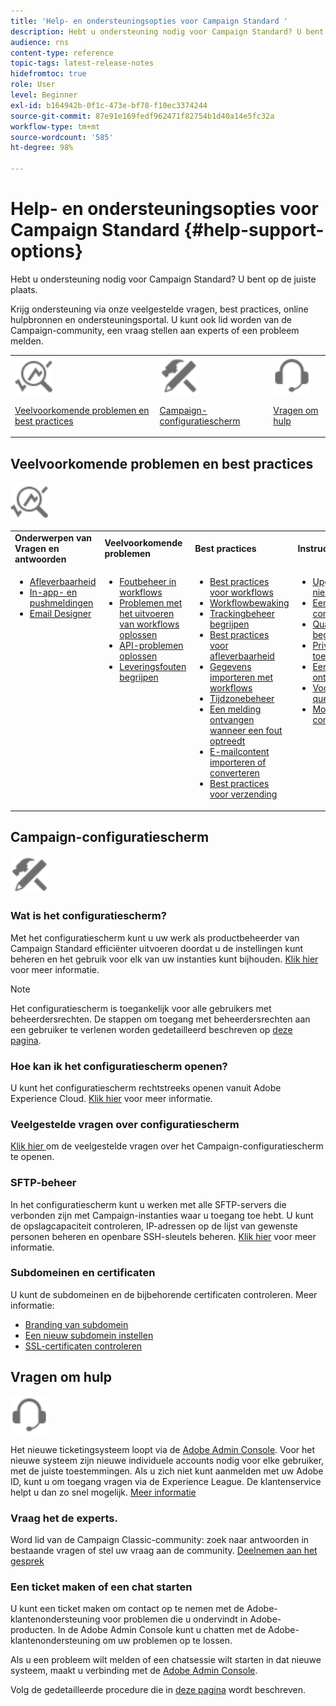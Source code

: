 ```yaml
---
title: 'Help- en ondersteuningsopties voor Campaign Standard '
description: Hebt u ondersteuning nodig voor Campaign Standard? U bent op de juiste plaats.
audience: rns
content-type: reference
topic-tags: latest-release-notes
hidefromtoc: true
role: User
level: Beginner
exl-id: b164942b-0f1c-473e-bf78-f10ec3374244
source-git-commit: 87e91e169fedf962471f82754b1d40a14e5fc32a
workflow-type: tm+mt
source-wordcount: '585'
ht-degree: 98%

---
```


# Help- en ondersteuningsopties voor Campaign Standard {#help-support-options}

Hebt u ondersteuning nodig voor Campaign Standard? U bent op de juiste plaats.

Krijg ondersteuning via onze veelgestelde vragen, best practices, online hulpbronnen en ondersteuningsportal. U kunt ook lid worden van de Campaign-community, een vraag stellen aan experts of een probleem melden.

<table>
    <tr>
        <td><img src="start/using/assets/do-not-localize/icon-faq.svg" width="60px"><p><a href="#faq">Veelvoorkomende problemen en best practices</a></p></td>
        <td><img src="start/using/assets/do-not-localize/icon-control-panel.svg" width="60px"><p><a href="#control-panel">Campaign-configuratiescherm</a></p></td>
        <td><img src="start/using/assets/do-not-localize/icon-support.svg" width="60px"><p><a href="#support">Vragen om hulp</a></p></td>
    </tr>
</table>

## Veelvoorkomende problemen en best practices

<img src="start/using/assets/do-not-localize/icon-faq.svg" width="60px">

<table>
    <tr><td><strong>Onderwerpen van Vragen en antwoorden</strong></td><td><strong>Veelvoorkomende problemen</strong></td><td><strong>Best practices</strong></td><td><strong>Instructies</strong></td></tr>
    <tr>
    <td valign="top">
        <ul>
        <li><a href="sending/using/monitor-deliverability.md">Afleverbaarheid</a></li>
        <li><a href="administration/using/aep-faq.md">In-app- en pushmeldingen</a></li>
        <li><a href="designing/using/faq-email-designer.md">Email Designer</a></li>
        </ul>
    </td>
    <td valign="top">
        <ul>
        <li><a href="automating/using/monitoring-workflow-execution.md#error-management">Foutbeheer in workflows</a></li>
        <li><a href="automating/using/best-practices-workflows.md">Problemen met het uitvoeren van workflows oplossen</a></li>
        <li><a href="api/using/troubleshooting.md">API-problemen oplossen</a></li>
        <li><a href="sending/using/understanding-delivery-failures.md">Leveringsfouten begrijpen</a></li>
        </ul>
    </td>
   <td valign="top">
        <ul>
        <li><a href="automating/using/best-practices-workflows.md">Best practices voor workflows</a></li>
        <li><a href="automating/using/about-workflow-execution.md">Workflowbewaking</a></li>
        <li><a href="sending/using/tracking-messages.md">Trackingbeheer begrijpen</a></li>
        <li><a href="sending/using/about-deliverability.md">Best practices voor afleverbaarheid</a></li>
        <li><a href="automating/using/creating-import-workflow-templates.md">Gegevens importeren met workflows</a></li>
        <li><a href="sending/using/sending-messages-at-the-recipient-s-time-zone.md">Tijdzonebeheer</a></li>
        <li><a href="sending/using/receiving-alerts-when-failures-happen.md">Een melding ontvangen wanneer een fout optreedt</a></li>
        <li><a href="designing/using/using-existing-content.md">E-mailcontent importeren of converteren</a></li>
        <li><a href="sending/using/delivery-best-practices.md">Best practices voor verzending</a></li>
        </ul>
    </td>
    <td valign="top">
        <ul>
        <li><a href="rn/using/release-planning.md">Upgraden naar een nieuwe versie</a></li>
        <li><a href="sending/using/monitoring-a-delivery.md">Een verzending controleren</a></li>
        <li><a href="sending/using/understanding-quarantine-management.md">Quarantainebeheer begrijpen</a></li>
        <li><a href="start/using/privacy-management.md">Privacy- en toestemmingsbeheer</a></li>
        <li><a href="automating/using/query.md">Een query ontwerpen</a></li>
        <li><a href="automating/using/query-samples.md">Voorbeelden van query’s</a></li>
        <li><a href="administration/using/push-tracking.md">Mobiele kanalen configureren</a></li>
        </ul>
    </td>
    </tr>
</table>

## Campaign-configuratiescherm

<img src="start/using/assets/do-not-localize/icon-control-panel.svg" width="60px">

### Wat is het configuratiescherm?

Met het configuratiescherm kunt u uw werk als productbeheerder van Campaign Standard efficiënter uitvoeren doordat u de instellingen kunt beheren en het gebruik voor elk van uw instanties kunt bijhouden.
[Klik hier](https://experienceleague.adobe.com/docs/control-panel/using/discover-control-panel/key-features.html?lang=nl#discover-control-panel) voor meer informatie.

>[!NOTE]
>
>Het configuratiescherm is toegankelijk voor alle gebruikers met beheerdersrechten. De stappen om toegang met beheerdersrechten aan een gebruiker te verlenen worden gedetailleerd beschreven op [deze pagina](https://experienceleague.adobe.com/docs/control-panel/using/discover-control-panel/managing-permissions.html?lang=nl#discover-control-panel).

### Hoe kan ik het configuratiescherm openen?

U kunt het configuratiescherm rechtstreeks openen vanuit Adobe Experience Cloud. [Klik hier](https://experienceleague.adobe.com/docs/control-panel/using/discover-control-panel/accessing-control-panel.html?lang=nl#discover-control-panel) voor meer informatie.

### Veelgestelde vragen over configuratiescherm

[Klik hier ](https://experienceleague.adobe.com/docs/control-panel/using/faq.html?lang=nl) om de veelgestelde vragen over het Campaign-configuratiescherm te openen. 

### SFTP-beheer

In het configuratiescherm kunt u werken met alle SFTP-servers die verbonden zijn met Campaign-instanties waar u toegang toe hebt. U kunt de opslagcapaciteit controleren, IP-adressen op de lijst van gewenste personen beheren en openbare SSH-sleutels beheren. [Klik hier](https://experienceleague.adobe.com/docs/control-panel/using/sftp-management/about-sftp-management.html?lang=nl#sftp-management) voor meer informatie.

### Subdomeinen en certificaten

U kunt de subdomeinen en de bijbehorende certificaten controleren. Meer informatie:

* [Branding van subdomein](https://experienceleague.adobe.com/docs/control-panel/using/subdomains-and-certificates/subdomains-branding.html?lang=nl#subdomains-and-certificates)
* [Een nieuw subdomein instellen](https://experienceleague.adobe.com/docs/control-panel/using/subdomains-and-certificates/setting-up-new-subdomain.html?lang=nl#subdomains-and-certificates)
* [SSL-certificaten controleren](https://experienceleague.adobe.com/docs/control-panel/using/subdomains-and-certificates/renewing-subdomain-certificate.html?lang=nl#subdomains-and-certificates)

## Vragen om hulp

<img src="start/using/assets/do-not-localize/icon-support.svg" width="60px">

Het nieuwe ticketingsysteem loopt via de [Adobe Admin Console](https://adminconsole.adobe.com/overview). Voor het nieuwe systeem zijn nieuwe individuele accounts nodig voor elke gebruiker, met de juiste toestemmingen. Als u zich niet kunt aanmelden met uw Adobe ID, kunt u om toegang vragen via de Experience League. De klantenservice helpt u dan zo snel mogelijk. [Meer informatie](https://helpx.adobe.com/nl/enterprise/admin-guide.html/enterprise/using/support-for-experience-cloud.ug.html)

### Vraag het de experts.

Word lid van de Campaign Classic-community: zoek naar antwoorden in bestaande vragen of stel uw vraag aan de community. [Deelnemen aan het gesprek](https://experienceleaguecommunities.adobe.com/t5/adobe-campaign-standard/ct-p/adobe-campaign-standard-community)

### Een ticket maken of een chat starten

U kunt een ticket maken om contact op te nemen met de Adobe-klantenondersteuning voor problemen die u ondervindt in Adobe-producten. In de Adobe Admin Console kunt u chatten met de Adobe-klantenondersteuning om uw problemen op te lossen.

Als u een probleem wilt melden of een chatsessie wilt starten in dat nieuwe systeem, maakt u verbinding met de [Adobe Admin Console](https://adminconsole.adobe.com/overview).

Volg de gedetailleerde procedure die in [deze pagina](https://helpx.adobe.com/enterprise/admin-guide.html/enterprise/using/support-for-experience-cloud.ug.html) wordt beschreven.

